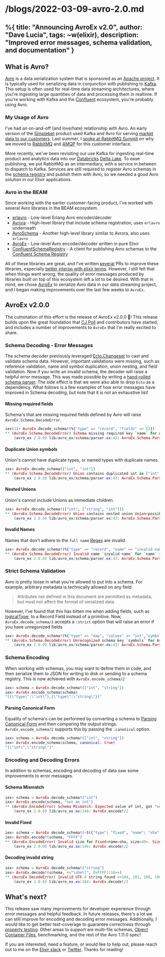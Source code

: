 # /blogs/2022-03-09-avro-2.0.md
%{
    title: "Announcing AvroEx v2.0",
    author: "Dave Lucia",
    tags: ~w(elixir),
    description: "Improved error messages, schema validation, and documentation"
}
---
## What is Avro?

[Avro](https://avro.apache.org/) is a data serialization system that is sponsored as an [Apache project](https://www.apache.org/). It is typically used for serializing data in conjunction with publishing to [Kafka](https://kafka.apache.org/). This setup is often used for real-time data streaming architectures, where you're ingesting large quantities of data and processing them in realtime. If you're working with Kafka and the [Confluent](https://www.confluent.io/) ecosystem, you're probably using Avro.

### My Usage of Avro

I've had an on-and-off (and love/hate) relationship with Avro. An early version of the [Simplebet](https://simplebet.io/) product used Kafka and Avro for serving [market data to our customers](https://thinkingelixir.com/podcast-episodes/075-rabbitmq-and-commanded-at-simplebet-with-dave-lucia/). Last summer, I [spoke at RabbitMQ Summit](https://github.com/davydog187/migrating_from_kafka) on why we moved to [RabbitMQ](https://www.rabbitmq.com/) and [AMQP](https://www.amqp.org/) for this customer interface.

More recently, we've been revisiting our use Kafka for ingesting real-time product and analytics data into our [Databricks](https://databricks.com/) [Delta Lake](https://delta.io/). To ease publishing, we put RabbitMQ as an intermediary, with a service in between to dispatch to Kafka. Services are still required to register Avro schemas in the [schema registry](https://docs.confluent.io/platform/current/schema-registry/index.html) and publish them with Avro, so we needed a good Avro solution in our Elixir applications.

### Avro in the BEAM

Since working with the earlier customer-facing product, I've worked with several Avro libraries in the BEAM ecosystem.

* [erlavro](https://github.com/klarna/erlavro) - Low-level Erlang Avro encoder/decoder
* [Avrora](https://github.com/Strech/avrora) - High-level library that include schema registration, uses `erlavro` underneath
* [AvroSchema](https://github.com/cogini/avro_schema) - Another high-level library similar to Avrora, also uses `erlavro`
* [AvroEx](https://github.com/beam-community/avro_ex) - Low-level Avro encoder/decoder written in pure Elixir
* [ConfluentSchemaRegistry](https://github.com/cogini/confluent_schema_registry) - A client for publishing Avro schemas to the [Confluent Schema Registry](https://docs.confluent.io/platform/current/schema-registry/index.html)

All of these libraries are great, and I've written [several](https://github.com/klarna/erlavro/commits?author=davydog187) PRs to improve these libraries, especially [better interop with elixir terms](https://github.com/cogini/avro_schema/commits?author=davydog187). However, I still felt that when things went wrong, the quality of error messages produced by libraries built on top of this ecosystem left a lot to be desired. With that in mind, we chose [AvroEx](https://github.com/beam-community/avro_ex) to serialize Avro data in our data streaming project, and I began making improvements over the last few weeks to `AvroEx`.

## AvroEx v2.0.0

The culmination of this effort is the release of AvroEx v2.0.0 🥳! This release builds upon the great foundation that [CJ Poll](https://github.com/CJPoll) and contributors have started, and includes a number of improvements to `AvroEx` that I'm really excited to share.

### Schema Decoding - Error Messages

The schema decoder previously leveraged [Ecto.Changeset](https://hexdocs.pm/ecto/Ecto.Changeset.html) to cast and validate schema data. However, important validations were missing, such as reference validation, name and symbol duplication, union nesting, and field validation. Now if you write an invalid schema, the decoder will raise a helpful error message. This was made possible by writing a [hand-rolled schema parser](https://github.com/beam-community/avro_ex/pull/62). The side effect is that we were also able to drop `Ecto` as a dependency. What follows is a few examples of how error messages have improved in Schema decoding, but note that it is not an exhaustive list!


#### Missing required fields

Schema's that are missing required fields defined by Avro will raise `AvroEx.Schema.DecodeError`.

```elixir
iex(1)> AvroEx.decode_schema!(%{"type" => "record", "fields" => []})
** (AvroEx.Schema.DecodeError) Schema missing required key `name` for AvroEx.Schema.Record in %{"fields" => [], "type" => "record"}
    (avro_ex 2.0.0) lib/avro_ex/schema/parser.ex:43: AvroEx.Schema.Parser.parse!/2
```

#### Duplicate Union symbols

Union's cannot have duplicate types, or named types with duplicate names.

```elixir
iex> AvroEx.decode_schema(["int", "int"])
** (AvroEx.Schema.DecodeError) Union contains duplicated int in ["int", "int"]
    (avro_ex 2.0.0) lib/avro_ex/schema/parser.ex:43: AvroEx.Schema.Parser.parse!/2
```

#### Nested Unions

Union's cannot include Unions as immediate children.

```elixir
iex> AvroEx.decode_schema!(["int", ["string", "int"]])
** (AvroEx.Schema.DecodeError) Union contains nested union Union<possibilities=string|int> as immediate child in ["int", ["string", "int"]]
    (avro_ex 2.0.0) lib/avro_ex/schema/parser.ex:43: AvroEx.Schema.Parser.parse!/2
```

#### Invalid Names

Names that don't adhere to the `full name` [Regex](https://avro.apache.org/docs/1.11.0/spec.html#names) are invalid.

```elixir
iex> AvroEx.decode_schema!(%{"type" => "record", "name" => "invalid name",  "fields" => []})
** (AvroEx.Schema.DecodeError) Invalid name `invalid name` for `name` in %{"fields" => [], "name" => "invalid name", "type" => "record"}
    (avro_ex 2.0.0) lib/avro_ex/schema/parser.ex:43: AvroEx.Schema.Parser.parse!/2
```

### Strict Schema Validation

Avro is pretty loose in what you're allowed to put into a schema. For example, arbitrary metadata is technically allowed on any field

> Attributes not defined in this document are permitted as metadata, but must not affect the format of serialized data.

However, I've found that this has bitten me when adding fields, such as [logicalType](https://avro.apache.org/docs/1.11.0/spec.html#Logical+Types), to a Record Field instead of a primitive. Now, `AvroEx.decode_schema/2` accepts a `:strict` option that will raise an error if you have unregonized fields

```elixir
iex> AvroEx.decode_schema!(%{"type" => "map", "values" => "int","symbols" => ["a"]}, strict: true)
** (AvroEx.Schema.DecodeError) Unrecognized schema key `symbols` for AvroEx.Schema.Map in %{"symbols" => ["a"], "type" => "map", "values" => "int"}
    (avro_ex 2.0.0) lib/avro_ex/schema/parser.ex:43: AvroEx.Schema.Parser.parse!/2
```

### Schema Encoding

When working with schemas, you may want to define them in code, and then serialize them to JSON for writing to disk or sending to a schema registry. This is now achieved with `AvroEx.encode_schema/2`

```elixir
iex> schema = AvroEx.decode_schema!(["int", "string"])
iex> AvroEx.encode_schema(schema)
"[{\"type\":\"int\"},{\"type\":\"string\"}]"
```

#### Parsing Canonical Form

Equality of schema's can be performed by converting a schema to [Parsing Canonical Form](https://avro.apache.org/docs/1.11.0/spec.html#Parsing+Canonical+Form+for+Schemas) and then comparing the output strings. `AvroEx.encode_schema/2` supports this by passing the `:canonical` option.

```elixir
iex> schema = AvroEx.decode_schema!(["int", "string"])
iex> AvroEx.encode_schema(schema, canonical: true)
"[\"int\",\"string\"]"
```

### Encoding and Decoding Errors

In addition to schemas, encoding and decoding of data saw some improvements to error messages.

#### Schema Mismatch

```elixir
iex> schema = AvroEx.decode_schema!("int")
iex> AvroEx.encode(schema, "not an int")
** (AvroEx.EncodeError) Schema Mismatch: Expected value of int, got "not an int"
    (avro_ex 2.0.0) lib/avro_ex.ex:146: AvroEx.encode!/2
```

#### Invalid Fixed

```elixir
iex> schema = AvroEx.decode_schema!(~S({"type": "fixed", "name": "sha", "size": 40}))
iex> AvroEx.encode!(schema, "FFFF")
** (AvroEx.EncodeError) Invalid size for Fixed<name=sha, size=40>. Size of 4 for "FFFF"
    (avro_ex 2.0.0) lib/avro_ex.ex:146: AvroEx.encode!/2
```

#### Decoding invalid string

```elixir
iex> schema = AvroEx.decode_schema!("string")
iex> AvroEx.decode!(schema, <<"\nhell", 0xFFFF::16>>)
** (AvroEx.DecodeError) Invalid UTF-8 string found <<104, 101, 108, 108, 255>>.
    (avro_ex 2.0.0) lib/avro_ex.ex:184: AvroEx.decode!/2
```

## What's next?

This release saw many improvements for developer experience through error messages and helpful feedback. In future releases, there's a lot we can still improve for encoding and decoding error messages. Additionally, I would like to get better test-coverage to guarantee correctness through [property testing](https://github.com/beam-community/avro_ex/issues/51). Other areas to support are multi-file schemas, [Object Container Files](https://avro.apache.org/docs/1.11.0/spec.html#Object+Container+Files), benchmarking, and the rest of the Avro 1.11.0 spec!

If you are interested, need a feature, or would like to help out, please reach out to me on the [Elixir slack](https://elixir-slackin.herokuapp.com/) or [Twitter](https://twitter.com/davydog187). Thanks for reading!
